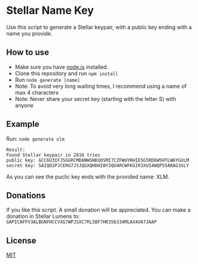 # Stellar Name Key
Use this script to generate a Stellar keypair, with a public key ending with a name you provide.

## How to use
* Make sure you have [node.js](https://nodejs.org/) installed.
* Clone this repository and run `npm install`
* Run `node generate [name]`
* Note: To avoid very long waiting times, I recommend using a name of max 4 characters
* Note: Never share your secret key (starting with the letter S) with anyone

## Example
Run: `node generate xlm`
```
Result:
Found Stellar keypair in 2816 tries
public key: GCC6U3IFJSGGRCMDANWSNKUOSMI7CZFWUYRHIE5G5RD6W5HTLW6YGXLM
secret key: SAIQO2PJCERG7J5JQGXQHDHIBY2QU4RCWFKGIR3XUI4WQP55ARAG3SLY
```
As you can see the puclic key ends with the provided name: XLM.

## Donations
If you like this script. A small donation will be appreciated. You can make a donation in Stellar Lumens to: `GAPICAFFV3ALBGNFHCCVXG7WPJSXC7RL5BF7HR356334MLAX4U67JAAP`

## License
[MIT](LICENSE.md)